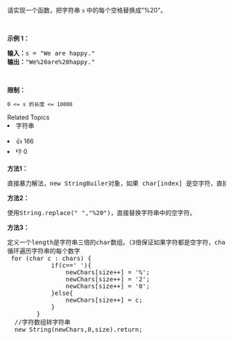 <p>请实现一个函数，把字符串 <code>s</code> 中的每个空格替换成&quot;%20&quot;。</p>

<p>&nbsp;</p>

<p><strong>示例 1：</strong></p>

<pre><strong>输入：</strong>s = &quot;We are happy.&quot;
<strong>输出：</strong>&quot;We%20are%20happy.&quot;</pre>

<p>&nbsp;</p>

<p><strong>限制：</strong></p>

<p><code>0 &lt;= s 的长度 &lt;= 10000</code></p>
<div><div>Related Topics</div><div><li>字符串</li></div></div><br><div><li>👍 166</li><li>👎 0</li></div>

<p><strong>方法1：</strong></p>

<pre>
直接暴力解法，new StringBuiler对象，如果 char[index] 是空字符，直接append("%20")。 返回sb.toString()
</pre>

<p><strong>方法2：</strong></p>
<pre>
使用String.replace(" ","%20")，直接替换字符串中的空字符。
</pre>

<p><strong>方法3：</strong></p>

<pre>
定义一个length是字符串三倍的char数组。（3倍保证如果字符都是空字符，char数组可以装下所有的字符）
循环遍历字符串的每个数字
 for (char c : chars) {
            if(c==' '){
                newChars[size++] = '%';
                newChars[size++] = '2';
                newChars[size++] = '0';
            }else{
                newChars[size++] = c;
            }
        }
  //字符数组转字符串
  new String(newChars,0,size).return;
</pre>